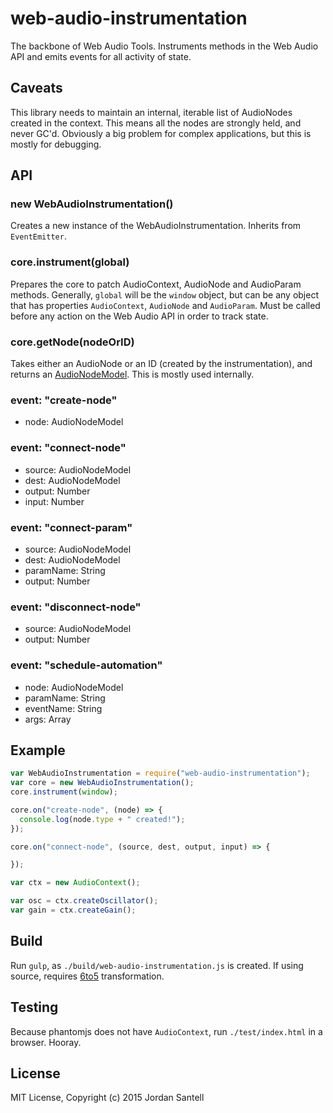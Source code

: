 # web-audio-instrumentation

The backbone of Web Audio Tools. Instruments methods in the Web Audio API and emits events for all activity of state.

## Caveats

This library needs to maintain an internal, iterable list of AudioNodes created in the context. This means all the nodes are strongly held, and never GC'd. Obviously a big problem for complex applications, but this is mostly for debugging.

## API

### new WebAudioInstrumentation()

Creates a new instance of the WebAudioInstrumentation. Inherits from `EventEmitter`.

### core.instrument(global)

Prepares the core to patch AudioContext, AudioNode and AudioParam methods. Generally, `global` will be the `window` object, but can be any object that has properties `AudioContext`, `AudioNode` and `AudioParam`. Must be called before any action on the Web Audio API in order to track state.

### core.getNode(nodeOrID)

Takes either an AudioNode or an ID (created by the instrumentation), and returns an [AudioNodeModel](https://github.com/jsantell/web-audio-instrumentation/blob/master/lib/audionode.js). This is mostly used internally.

### event: "create-node"

* node: AudioNodeModel

### event: "connect-node"

* source: AudioNodeModel
* dest: AudioNodeModel
* output: Number
* input: Number

### event: "connect-param"

* source: AudioNodeModel
* dest: AudioNodeModel
* paramName: String
* output: Number

### event: "disconnect-node"

* source: AudioNodeModel
* output: Number

### event: "schedule-automation"

* node: AudioNodeModel
* paramName: String
* eventName: String
* args: Array

## Example

```js
var WebAudioInstrumentation = require("web-audio-instrumentation");
var core = new WebAudioInstrumentation();
core.instrument(window);

core.on("create-node", (node) => {
  console.log(node.type + " created!");
});

core.on("connect-node", (source, dest, output, input) => {

});

var ctx = new AudioContext();

var osc = ctx.createOscillator();
var gain = ctx.createGain();

```

## Build

Run `gulp`, as `./build/web-audio-instrumentation.js` is created. If using source, requires [6to5](https://6to5.org/) transformation.

## Testing

Because phantomjs does not have `AudioContext`, run `./test/index.html` in a browser. Hooray.

## License

MIT License, Copyright (c) 2015 Jordan Santell
